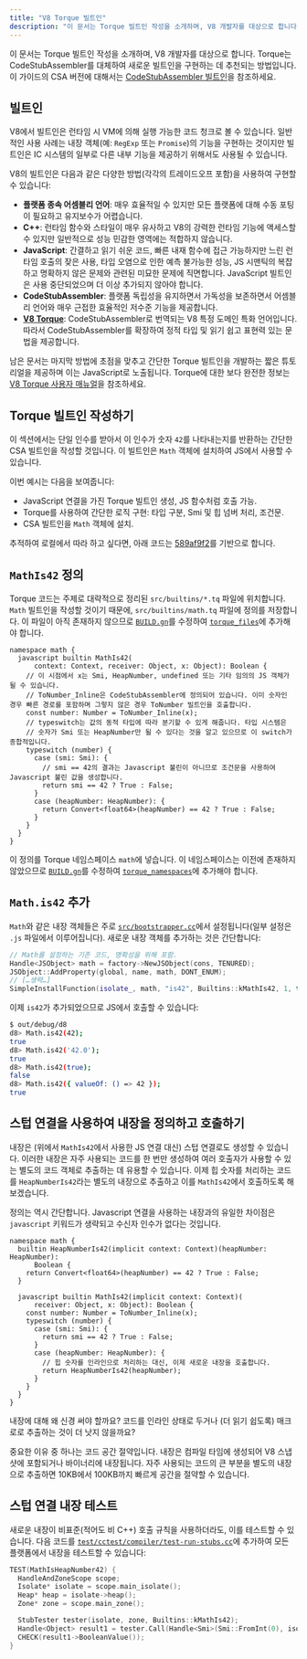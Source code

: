 ```yaml
---
title: "V8 Torque 빌트인"
description: "이 문서는 Torque 빌트인 작성을 소개하며, V8 개발자를 대상으로 합니다."
---
```

이 문서는 Torque 빌트인 작성을 소개하며, V8 개발자를 대상으로 합니다. Torque는 CodeStubAssembler를 대체하여 새로운 빌트인을 구현하는 데 추천되는 방법입니다. 이 가이드의 CSA 버전에 대해서는 [CodeStubAssembler 빌트인](/docs/csa-builtins)을 참조하세요.

## 빌트인

V8에서 빌트인은 런타임 시 VM에 의해 실행 가능한 코드 청크로 볼 수 있습니다. 일반적인 사용 사례는 내장 객체(예: `RegExp` 또는 `Promise`)의 기능을 구현하는 것이지만 빌트인은 IC 시스템의 일부로 다른 내부 기능을 제공하기 위해서도 사용될 수 있습니다.

V8의 빌트인은 다음과 같은 다양한 방법(각각의 트레이드오프 포함)을 사용하여 구현할 수 있습니다:

- **플랫폼 종속 어셈블리 언어**: 매우 효율적일 수 있지만 모든 플랫폼에 대해 수동 포팅이 필요하고 유지보수가 어렵습니다.
- **C++**: 런타임 함수와 스타일이 매우 유사하고 V8의 강력한 런타임 기능에 액세스할 수 있지만 일반적으로 성능 민감한 영역에는 적합하지 않습니다.
- **JavaScript**: 간결하고 읽기 쉬운 코드, 빠른 내재 함수에 접근 가능하지만 느린 런타임 호출의 잦은 사용, 타입 오염으로 인한 예측 불가능한 성능, JS 시맨틱의 복잡하고 명확하지 않은 문제와 관련된 미묘한 문제에 직면합니다. JavaScript 빌트인은 사용 중단되었으며 더 이상 추가되지 않아야 합니다.
- **CodeStubAssembler**: 플랫폼 독립성을 유지하면서 가독성을 보존하면서 어셈블리 언어와 매우 근접한 효율적인 저수준 기능을 제공합니다.
- **[V8 Torque](/docs/torque)**: CodeStubAssembler로 번역되는 V8 특정 도메인 특화 언어입니다. 따라서 CodeStubAssembler를 확장하여 정적 타입 및 읽기 쉽고 표현력 있는 문법을 제공합니다.

남은 문서는 마지막 방법에 초점을 맞추고 간단한 Torque 빌트인을 개발하는 짧은 튜토리얼을 제공하며 이는 JavaScript로 노출됩니다. Torque에 대한 보다 완전한 정보는 [V8 Torque 사용자 매뉴얼](/docs/torque)을 참조하세요.

## Torque 빌트인 작성하기

이 섹션에서는 단일 인수를 받아서 이 인수가 숫자 `42`를 나타내는지를 반환하는 간단한 CSA 빌트인을 작성할 것입니다. 이 빌트인은 `Math` 객체에 설치하여 JS에서 사용할 수 있습니다.

이번 예시는 다음을 보여줍니다:

- JavaScript 연결을 가진 Torque 빌트인 생성, JS 함수처럼 호출 가능.
- Torque를 사용하여 간단한 로직 구현: 타입 구분, Smi 및 힙 넘버 처리, 조건문.
- CSA 빌트인을 `Math` 객체에 설치.

추적하여 로컬에서 따라 하고 싶다면, 아래 코드는 [589af9f2](https://chromium.googlesource.com/v8/v8/+/589af9f257166f66774b4fb3008cd09f192c2614)를 기반으로 합니다.

## `MathIs42` 정의

Torque 코드는 주제로 대략적으로 정리된 `src/builtins/*.tq` 파일에 위치합니다. `Math` 빌트인을 작성할 것이기 때문에, `src/builtins/math.tq` 파일에 정의를 저장합니다. 이 파일이 아직 존재하지 않으므로 [`BUILD.gn`](https://cs.chromium.org/chromium/src/v8/BUILD.gn)를 수정하여 [`torque_files`](https://cs.chromium.org/chromium/src/v8/BUILD.gn?l=914&rcl=589af9f257166f66774b4fb3008cd09f192c2614)에 추가해야 합니다.

```torque
namespace math {
  javascript builtin MathIs42(
      context: Context, receiver: Object, x: Object): Boolean {
    // 이 시점에서 x는 Smi, HeapNumber, undefined 또는 기타 임의의 JS 객체가 될 수 있습니다.
    // ToNumber_Inline은 CodeStubAssembler에 정의되어 있습니다. 이미 숫자인 경우 빠른 경로를 포함하며 그렇지 않은 경우 ToNumber 빌트인을 호출합니다.
    const number: Number = ToNumber_Inline(x);
    // typeswitch는 값의 동적 타입에 따라 분기할 수 있게 해줍니다. 타입 시스템은
    // 숫자가 Smi 또는 HeapNumber만 될 수 있다는 것을 알고 있으므로 이 switch가 종합적입니다.
    typeswitch (number) {
      case (smi: Smi): {
        // smi == 42의 결과는 Javascript 불린이 아니므로 조건문을 사용하여 Javascript 불린 값을 생성합니다.
        return smi == 42 ? True : False;
      }
      case (heapNumber: HeapNumber): {
        return Convert<float64>(heapNumber) == 42 ? True : False;
      }
    }
  }
}
```

이 정의를 Torque 네임스페이스 `math`에 넣습니다. 이 네임스페이스는 이전에 존재하지 않았으므로 [`BUILD.gn`](https://cs.chromium.org/chromium/src/v8/BUILD.gn)를 수정하여 [`torque_namespaces`](https://cs.chromium.org/chromium/src/v8/BUILD.gn?l=933&rcl=589af9f257166f66774b4fb3008cd09f192c2614)에 추가해야 합니다.

## `Math.is42` 추가

`Math`와 같은 내장 객체들은 주로 [`src/bootstrapper.cc`](https://cs.chromium.org/chromium/src/v8/src/bootstrapper.cc?q=src/bootstrapper.cc+package:%5Echromium$&l=1)에서 설정됩니다(일부 설정은 `.js` 파일에서 이루어집니다). 새로운 내장 객체를 추가하는 것은 간단합니다:

```cpp
// Math를 설정하는 기존 코드, 명확성을 위해 포함.
Handle<JSObject> math = factory->NewJSObject(cons, TENURED);
JSObject::AddProperty(global, name, math, DONT_ENUM);
// […생략…]
SimpleInstallFunction(isolate_, math, "is42", Builtins::kMathIs42, 1, true);
```

이제 `is42`가 추가되었으므로 JS에서 호출할 수 있습니다:

```bash
$ out/debug/d8
d8> Math.is42(42);
true
d8> Math.is42('42.0');
true
d8> Math.is42(true);
false
d8> Math.is42({ valueOf: () => 42 });
true
```

## 스텁 연결을 사용하여 내장을 정의하고 호출하기

내장은 (위에서 `MathIs42`에서 사용한 JS 연결 대신) 스텁 연결로도 생성할 수 있습니다. 이러한 내장은 자주 사용되는 코드를 한 번만 생성하여 여러 호출자가 사용할 수 있는 별도의 코드 객체로 추출하는 데 유용할 수 있습니다. 이제 힙 숫자를 처리하는 코드를 `HeapNumberIs42`라는 별도의 내장으로 추출하고 이를 `MathIs42`에서 호출하도록 해보겠습니다.

정의는 역시 간단합니다. Javascript 연결을 사용하는 내장과의 유일한 차이점은 `javascript` 키워드가 생략되고 수신자 인수가 없다는 것입니다.

```torque
namespace math {
  builtin HeapNumberIs42(implicit context: Context)(heapNumber: HeapNumber):
      Boolean {
    return Convert<float64>(heapNumber) == 42 ? True : False;
  }

  javascript builtin MathIs42(implicit context: Context)(
      receiver: Object, x: Object): Boolean {
    const number: Number = ToNumber_Inline(x);
    typeswitch (number) {
      case (smi: Smi): {
        return smi == 42 ? True : False;
      }
      case (heapNumber: HeapNumber): {
        // 힙 숫자를 인라인으로 처리하는 대신, 이제 새로운 내장을 호출합니다.
        return HeapNumberIs42(heapNumber);
      }
    }
  }
}
````

내장에 대해 왜 신경 써야 할까요? 코드를 인라인 상태로 두거나 (더 읽기 쉽도록) 매크로로 추출하는 것이 더 낫지 않을까요?

중요한 이유 중 하나는 코드 공간 절약입니다. 내장은 컴파일 타임에 생성되어 V8 스냅샷에 포함되거나 바이너리에 내장됩니다. 자주 사용되는 코드의 큰 부분을 별도의 내장으로 추출하면 10KB에서 100KB까지 빠르게 공간을 절약할 수 있습니다.

## 스텁 연결 내장 테스트

새로운 내장이 비표준(적어도 비 C++) 호출 규칙을 사용하더라도, 이를 테스트할 수 있습니다. 다음 코드를 [`test/cctest/compiler/test-run-stubs.cc`](https://cs.chromium.org/chromium/src/v8/test/cctest/compiler/test-run-stubs.cc)에 추가하여 모든 플랫폼에서 내장을 테스트할 수 있습니다:

```cpp
TEST(MathIsHeapNumber42) {
  HandleAndZoneScope scope;
  Isolate* isolate = scope.main_isolate();
  Heap* heap = isolate->heap();
  Zone* zone = scope.main_zone();

  StubTester tester(isolate, zone, Builtins::kMathIs42);
  Handle<Object> result1 = tester.Call(Handle<Smi>(Smi::FromInt(0), isolate));
  CHECK(result1->BooleanValue());
}
```
